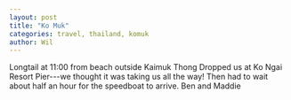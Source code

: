 ```yaml
---
layout: post
title: "Ko Muk"
categories: travel, thailand, komuk
author: Wil
---
```


Longtail at 11:00 from beach outside Kaimuk Thong
Dropped us at Ko Ngai Resort Pier---we thought it was taking us all the way! Then had to wait about half an hour for the speedboat to arrive.
Ben and Maddie